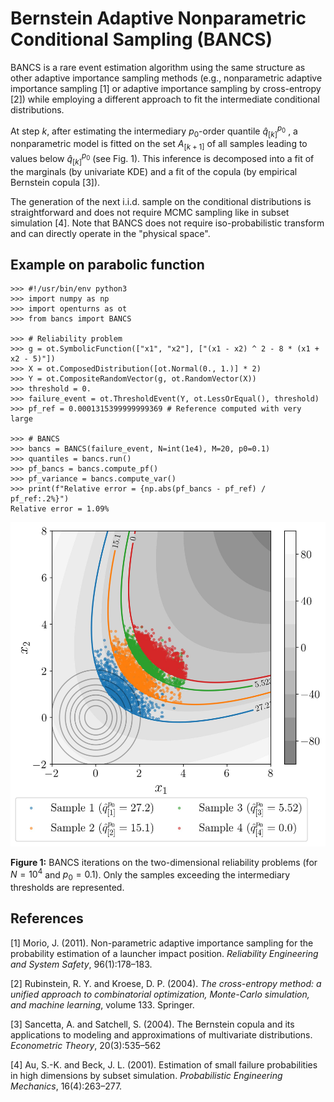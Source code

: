 # Bernstein Adaptive Nonparametric Conditional Sampling (BANCS)

BANCS is a rare event estimation algorithm using the same structure as other adaptive importance sampling methods (e.g., nonparametric adaptive importance sampling [1] or adaptive importance sampling by cross-entropy [2]) while employing a different approach to fit the intermediate conditional distributions. 

At step $k$, after estimating the intermediary $p_0$-order quantile $\widehat{q}_{[k]}^{p_0}$ , a nonparametric model is fitted on the set $A_{[k+1]}$ of all samples leading to values below $\widehat{q}_{[k]}^{p_0}$ (see Fig. 1). This inference is decomposed into a fit of the marginals (by univariate KDE) and a fit of the copula (by empirical Bernstein copula [3]).

The generation of the next i.i.d. sample on the conditional distributions is straightforward and does not require MCMC sampling like in subset simulation [4]. Note that BANCS does not require iso-probabilistic transform and can directly operate in the "physical space".


## Example on parabolic function
```
>>> #!/usr/bin/env python3
>>> import numpy as np
>>> import openturns as ot
>>> from bancs import BANCS

>>> # Reliability problem
>>> g = ot.SymbolicFunction(["x1", "x2"], ["(x1 - x2) ^ 2 - 8 * (x1 + x2 - 5)"])
>>> X = ot.ComposedDistribution([ot.Normal(0., 1.)] * 2)
>>> Y = ot.CompositeRandomVector(g, ot.RandomVector(X))
>>> threshold = 0.
>>> failure_event = ot.ThresholdEvent(Y, ot.LessOrEqual(), threshold)
>>> pf_ref = 0.0001315399999999369 # Reference computed with very large

>>> # BANCS 
>>> bancs = BANCS(failure_event, N=int(1e4), M=20, p0=0.1)
>>> quantiles = bancs.run()
>>> pf_bancs = bancs.compute_pf()
>>> pf_variance = bancs.compute_var()
>>> print(f"Relative error = {np.abs(pf_bancs - pf_ref) / pf_ref:.2%}")
Relative error = 1.09%
```

<img src="examples/figures/bancs_parabolic2.jpg" alt="BANCS iterations on the two-dimensional reliability problems (for $N=10^4$ and $p_0=0.1$). Only the samples exceeding the intermediary thresholds are represented." width="600"/>

**Figure 1:** BANCS iterations on the two-dimensional reliability problems (for $N=10^4$ and $p_0=0.1$). Only the samples exceeding the intermediary thresholds are represented.


## References

[1] Morio, J. (2011). Non-parametric adaptive importance sampling for the probability estimation of a launcher impact position. *Reliability Engineering and System Safety*, 96(1):178–183.

[2] Rubinstein, R. Y. and Kroese, D. P. (2004). *The cross-entropy method: a unified approach to combinatorial optimization, Monte-Carlo simulation, and machine learning*, volume 133. Springer.

[3] Sancetta, A. and Satchell, S. (2004). The Bernstein copula and its applications to modeling and approximations of multivariate distributions. *Econometric Theory*, 20(3):535–562

[4] Au, S.-K. and Beck, J. L. (2001). Estimation of small failure probabilities in high dimensions by
subset simulation. *Probabilistic Engineering Mechanics*, 16(4):263–277.